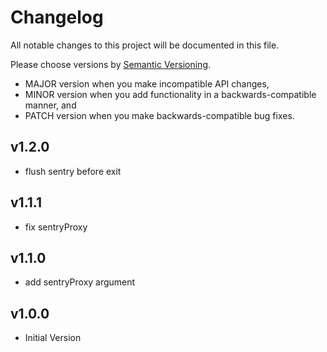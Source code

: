 # Changelog

All notable changes to this project will be documented in this file.

Please choose versions by [Semantic Versioning](http://semver.org/).

* MAJOR version when you make incompatible API changes,
* MINOR version when you add functionality in a backwards-compatible manner, and
* PATCH version when you make backwards-compatible bug fixes.

## v1.2.0

- flush sentry before exit

## v1.1.1

- fix sentryProxy

## v1.1.0

- add sentryProxy argument

## v1.0.0

- Initial Version
